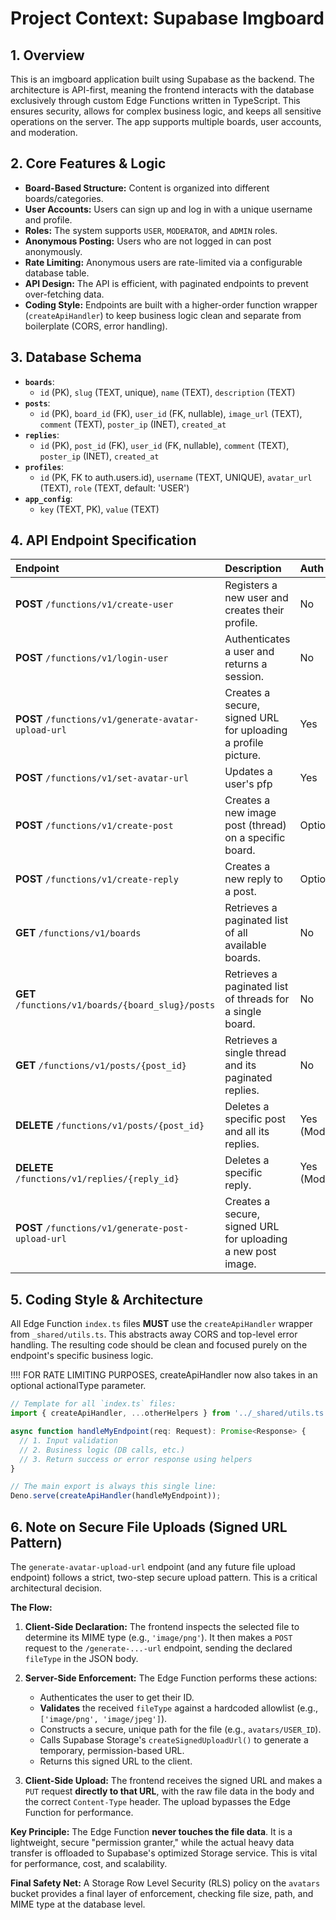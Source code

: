 # Project Context: Supabase Imgboard

## 1. Overview

This is an imgboard application built using Supabase as the backend. The architecture is API-first, meaning the frontend interacts with the database exclusively through custom Edge Functions written in TypeScript. This ensures security, allows for complex business logic, and keeps all sensitive operations on the server. The app supports multiple boards, user accounts, and moderation.

## 2. Core Features & Logic

- **Board-Based Structure:** Content is organized into different boards/categories.
- **User Accounts:** Users can sign up and log in with a unique username and profile.
- **Roles:** The system supports `USER`, `MODERATOR`, and `ADMIN` roles.
- **Anonymous Posting:** Users who are not logged in can post anonymously.
- **Rate Limiting:** Anonymous users are rate-limited via a configurable database table.
- **API Design:** The API is efficient, with paginated endpoints to prevent over-fetching data.
- **Coding Style:** Endpoints are built with a higher-order function wrapper (`createApiHandler`) to keep business logic clean and separate from boilerplate (CORS, error handling).

## 3. Database Schema

- **`boards`**:
  - `id` (PK), `slug` (TEXT, unique), `name` (TEXT), `description` (TEXT)
- **`posts`**:
  - `id` (PK), `board_id` (FK), `user_id` (FK, nullable), `image_url` (TEXT), `comment` (TEXT), `poster_ip` (INET), `created_at`
- **`replies`**:
  - `id` (PK), `post_id` (FK), `user_id` (FK, nullable), `comment` (TEXT), `poster_ip` (INET), `created_at`
- **`profiles`**:
  - `id` (PK, FK to auth.users.id), `username` (TEXT, UNIQUE), `avatar_url` (TEXT), `role` (TEXT, default: 'USER')
- **`app_config`**:
  - `key` (TEXT, PK), `value` (TEXT)

## 4. API Endpoint Specification

| Endpoint                                                    | Description                                                   | Auth       | Body / Params                                 |
| :---------------------------------------------------------- | :------------------------------------------------------------ | :--------- | :-------------------------------------------- |
| **POST** `/functions/v1/create-user`                | Registers a new user and creates their profile.               | No         | `{ email, password, username }`             |
| **POST** `/functions/v1/login-user`                 | Authenticates a user and returns a session.                   | No         | `{ email, password }`                       |
| **POST** `/functions/v1/generate-avatar-upload-url` | Creates a secure, signed URL for uploading a profile picture. | Yes        | `{ file_type }`                             |
| **POST** `/functions/v1/set-avatar-url`             | Updates a user's pfp                                          | Yes        | `{ avatar_url }`                            |
| **POST** `/functions/v1/create-post`                | Creates a new image post (thread) on a specific board.        | Optional   | `{ board_slug, image_url, comment }`        |
| **POST** `/functions/v1/create-reply`               | Creates a new reply to a post.                                | Optional   | `{ parent_post_id, comment }`               |
| **GET** `/functions/v1/boards`                      | Retrieves a paginated list of all available boards.           | No         | `?limit=<num>&offset=<num>`                 |
| **GET** `/functions/v1/boards/{board_slug}/posts`   | Retrieves a paginated list of threads for a single board.     | No         | `?limit=<num>&offset=<num>`                 |
| **GET** `/functions/v1/posts/{post_id}`             | Retrieves a single thread and its paginated replies.          | No         | `?replies_limit=<num>&replies_offset=<num>` |
| **DELETE** `/functions/v1/posts/{post_id}`          | Deletes a specific post and all its replies.                  | Yes (Mod+) | *(None)*                                    |
| **DELETE** `/functions/v1/replies/{reply_id}`       | Deletes a specific reply.                                     | Yes (Mod+) | *(None)*                                    |
| **POST** `/functions/v1/generate-post-upload-url`  | Creates a secure, signed URL for uploading a new post image.  |            | { fileType }                                  |

## 5. Coding Style & Architecture

All Edge Function `index.ts` files **MUST** use the `createApiHandler` wrapper from `_shared/utils.ts`. This abstracts away CORS and top-level error handling. The resulting code should be clean and focused purely on the endpoint's specific business logic.

!!!! FOR RATE LIMITING PURPOSES, createApiHandler now also takes in an optional actionalType parameter.

```typescript
// Template for all `index.ts` files:
import { createApiHandler, ...otherHelpers } from '../_shared/utils.ts'

async function handleMyEndpoint(req: Request): Promise<Response> {
  // 1. Input validation
  // 2. Business logic (DB calls, etc.)
  // 3. Return success or error response using helpers
}

// The main export is always this single line:
Deno.serve(createApiHandler(handleMyEndpoint));
```

## 6. Note on Secure File Uploads (Signed URL Pattern)

The `generate-avatar-upload-url` endpoint (and any future file upload endpoint) follows a strict, two-step secure upload pattern. This is a critical architectural decision.

**The Flow:**

1. **Client-Side Declaration:** The frontend inspects the selected file to determine its MIME type (e.g., `'image/png'`). It then makes a `POST` request to the `/generate-...-url` endpoint, sending the declared `fileType` in the JSON body.
2. **Server-Side Enforcement:** The Edge Function performs these actions:

   * Authenticates the user to get their ID.
   * **Validates** the received `fileType` against a hardcoded allowlist (e.g., `['image/png', 'image/jpeg']`).
   * Constructs a secure, unique path for the file (e.g., `avatars/USER_ID`).
   * Calls Supabase Storage's `createSignedUploadUrl()` to generate a temporary, permission-based URL.
   * Returns this signed URL to the client.
3. **Client-Side Upload:** The frontend receives the signed URL and makes a `PUT` request **directly to that URL**, with the raw file data in the body and the correct `Content-Type` header. The upload bypasses the Edge Function for performance.

**Key Principle:** The Edge Function **never touches the file data**. It is a lightweight, secure "permission granter," while the actual heavy data transfer is offloaded to Supabase's optimized Storage service. This is vital for performance, cost, and scalability.

**Final Safety Net:** A Storage Row Level Security (RLS) policy on the `avatars` bucket provides a final layer of enforcement, checking file size, path, and MIME type at the database level.
